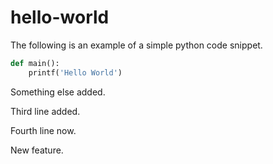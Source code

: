 # hello-world

The following is an example of a simple python code snippet.

```python
def main():
    printf('Hello World')
```

Something else added.

Third line added.

Fourth line now.

New feature.
